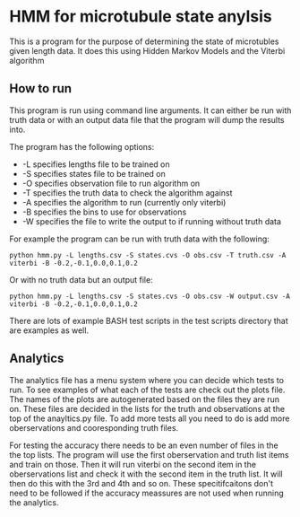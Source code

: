 # HMM for microtubule state anylsis

This is a program for the purpose of determining the state of microtubles given length data. It does this using Hidden Markov Models and the Viterbi algorithm

## How to run

This program is run using command line arguments. It can either be run with truth data or with an output data file that the program will dump the results into.

The program has the following options:

- -L specifies lengths file to be trained on
- -S specifies states file to be trained on
- -O specifies observation file to run algorithm on
- -T specifies the truth data to check the algorithm against
- -A specifies the algorithm to run (currently only viterbi)
- -B specifies the bins to use for observations
- -W specifies the file to write the output to if running without truth data

For example the program can be run with truth data with the following:

`python hmm.py -L lengths.csv -S states.cvs -O obs.csv -T truth.csv -A viterbi -B -0.2,-0.1,0.0,0.1,0.2`

Or with no truth data but an output file:

`python hmm.py -L lengths.csv -S states.cvs -O obs.csv -W output.csv -A viterbi -B -0.2,-0.1,0.0,0.1,0.2`

There are lots of example BASH test scripts in the test scripts directory that are examples as well. 

## Analytics

The analytics file has a menu system where you can decide which tests to run. To see examples of what each of the tests are check out the plots file. The names of the plots are autogenerated based on the files they are run on. These files are decided in the lists for the truth and observations at the top of the anayltics.py file. To add more tests all you need to do is add more oberservations and cooresponding truth files.

For testing the accuracy there needs to be an even number of files in the the top lists. The program will use the first oberservation and truth list items and train on those. Then it will run viterbi on the second item in the oberservations list and check it with the second item in the truth list. It will then do this with the 3rd and 4th and so on. These specitifcaitons don't need to be followed if the accuracy meassures are not used when running the analytics. 


